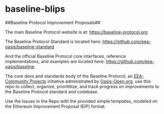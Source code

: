 # baseline-blips
##Baseline Protocol Improvement Proposals##

The main Baseline Protocol website is at: https://baseline-protocol.org

The Baseline Protocol Standard is located here: https://github.com/eea-oasis/baseline-standard

And the official Baseline Protocol core interfaces, reference implementations, and examples are located here: https://github.com/eea-oasis/baseline

The core devs and standards body of the Baseline Protocol, an [EEA-Community Projects](https://entethalliance.org/eeacommunityprojects/) initiative administrated by [Oasis-Open.org](https://oasis-open.org), use this repo to collect, organize, priorititize, and track progress on improvements to the Baseline Protocol standard and codebase.

Use the Issues in the Repo with the provided simple templates, modeled on the Ethereum Improvement Proposal (EIP) format.
